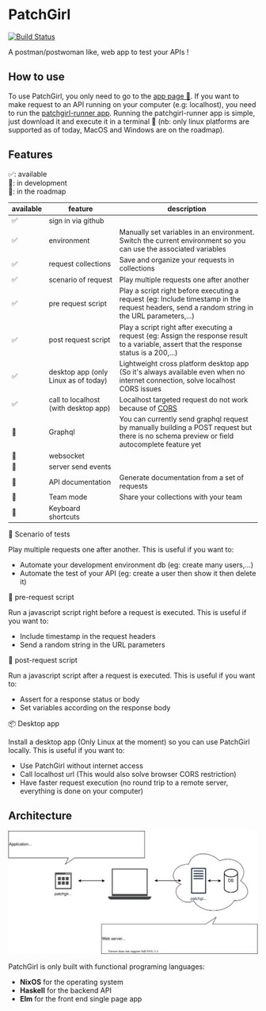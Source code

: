 # PatchGirl

[![Build Status](https://travis-ci.com/patchgirl/patchgirl.svg?branch=master)](https://travis-ci.com/patchgirl/patchgirl)

A postman/postwoman like, web app to test your APIs !

## How to use

To use PatchGirl, you only need to go to the [app page 🚀](https://patchgirl.io).
If you want to make request to an API running on your computer (e.g: localhost), you need to run the [patchgirl-runner app](https://github.com/patchgirl/patchgirl/releases).
Running the patchgirl-runner app is simple, just download it and execute it in a terminal 🚀 (nb: only linux platforms are supported as of today, MacOS and Windows are on the roadmap).

## Features

✅: available<br/>
🔧: in development<br/>
📝: in the roadmap<br/>

| available | feature                              | description                                                                                                                                   |
|-----------|--------------------------------------|-----------------------------------------------------------------------------------------------------------------------------------------------|
| ✅        | sign in via github                   |                                                                                                                                               |
| ✅        | environment                          | Manually set variables in an environment. Switch the current environment so you can use the associated variables                              |
| ✅        | request collections                  | Save and organize your requests in collections                                                                                                |
| ✅        | scenario of request                  | Play multiple requests one after another                                                                                                      |
| ✅        | pre request script                   | Play a script right before executing a request (eg: Include timestamp in the request headers, send a random string in the URL parameters,...) |
| ✅        | post request script                  | Play a script right after executing a request (eg: Assign the response result to a variable, assert that the response status is a 200,...)    |
| ✅        | desktop app (only Linux as of today) | Lightweight cross platform desktop app (So it's always available even when no internet connection, solve localhost CORS issues                |
| ✅        | call to localhost (with desktop app) | Localhost targeted request do not work because of [CORS](https://developer.mozilla.org/fr/docs/Web/HTTP/CORS)                                 |
| 📝        | Graphql                              | You can currently send graphql request by manually building a POST request but there is no schema preview or field autocomplete feature yet   |
| 📝        | websocket                            |                                                                                                                                               |
| 📝        | server send events                   |                                                                                                                                               |
| 📝        | API documentation                    | Generate documentation from a set of requests                                                                                                 |
| 📝        | Team mode                            | Share your collections with your team                                                                                                         |
| 📝        | Keyboard shortcuts                   |                                                                                                                                               |


📢 Scenario of tests

Play multiple requests one after another. This is useful if you want to:
- Automate your development environment db (eg: create many users,...)
- Automate the test of your API (eg: create a user then show it then delete it)

📜 pre-request script

Run a javascript script right before a request is executed. This is useful if you want to:
 - Include timestamp in the request headers
 - Send a random string in the URL parameters

📜 post-request script

Run a javascript script after a request is executed. This is useful if you want to:
 - Assert for a response status or body
 - Set variables according on the response body

📦 Desktop app

Install a desktop app (Only Linux at the moment) so you can use PatchGirl locally. This is useful if you want to:
- Use PatchGirl without internet access
- Call localhost url (This would also solve browser CORS restriction)
- Have faster request execution (no round trip to a remote server, everything is done on your computer)

## Architecture

![architecture](architecture_schema.svg)

PatchGirl is only built with functional programing languages:
- **NixOS** for the operating system
- **Haskell** for the backend API
- **Elm** for the front end single page app

